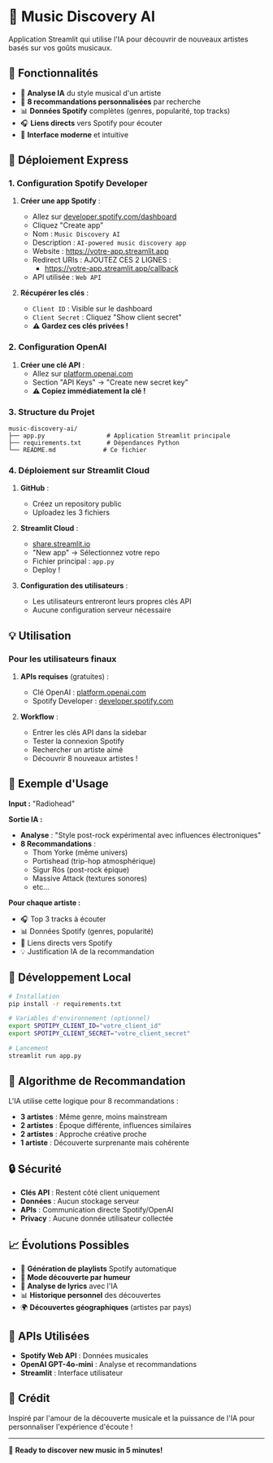 # 🎵 Music Discovery AI

Application Streamlit qui utilise l'IA pour découvrir de nouveaux artistes basés sur vos goûts musicaux.

## 🎯 Fonctionnalités

- 🤖 **Analyse IA** du style musical d'un artiste
- 🎵 **8 recommandations personnalisées** par recherche
- 📊 **Données Spotify** complètes (genres, popularité, top tracks)
- 🎧 **Liens directs** vers Spotify pour écouter
- 🎨 **Interface moderne** et intuitive

## 🚀 Déploiement Express

### 1. Configuration Spotify Developer

1. **Créer une app Spotify** :
   - Allez sur [developer.spotify.com/dashboard](https://developer.spotify.com/dashboard)
   - Cliquez "Create app"
   - Nom : `Music Discovery AI`
   - Description : `AI-powered music discovery app`
   - Website : https://votre-app.streamlit.app
   - Redirect URIs : AJOUTEZ CES 2 LIGNES :
     - https://votre-app.streamlit.app/callback
   - API utilisée : `Web API`

2. **Récupérer les clés** :
   - `Client ID` : Visible sur le dashboard
   - `Client Secret` : Cliquez "Show client secret"
   - **⚠️ Gardez ces clés privées !**

### 2. Configuration OpenAI

1. **Créer une clé API** :
   - Allez sur [platform.openai.com](https://platform.openai.com)
   - Section "API Keys" → "Create new secret key"
   - **⚠️ Copiez immédiatement la clé !**

### 3. Structure du Projet

```
music-discovery-ai/
├── app.py                 # Application Streamlit principale
├── requirements.txt       # Dépendances Python
└── README.md             # Ce fichier
```

### 4. Déploiement sur Streamlit Cloud

1. **GitHub** :
   - Créez un repository public
   - Uploadez les 3 fichiers

2. **Streamlit Cloud** :
   - [share.streamlit.io](https://share.streamlit.io)
   - "New app" → Sélectionnez votre repo
   - Fichier principal : `app.py`
   - Deploy !

3. **Configuration des utilisateurs** :
   - Les utilisateurs entreront leurs propres clés API
   - Aucune configuration serveur nécessaire

## 💡 Utilisation

### Pour les utilisateurs finaux

1. **APIs requises** (gratuites) :
   - Clé OpenAI : [platform.openai.com](https://platform.openai.com)
   - Spotify Developer : [developer.spotify.com](https://developer.spotify.com)

2. **Workflow** :
   - Entrer les clés API dans la sidebar
   - Tester la connexion Spotify
   - Rechercher un artiste aimé
   - Découvrir 8 nouveaux artistes !

## 🎨 Exemple d'Usage

**Input :** "Radiohead"

**Sortie IA :**
- **Analyse** : "Style post-rock expérimental avec influences électroniques"
- **8 Recommandations** :
  - Thom Yorke (même univers)
  - Portishead (trip-hop atmosphérique)  
  - Sigur Rós (post-rock épique)
  - Massive Attack (textures sonores)
  - etc...

**Pour chaque artiste :**
- 🎧 Top 3 tracks à écouter
- 📊 Données Spotify (genres, popularité)
- 🔗 Liens directs vers Spotify
- 💡 Justification IA de la recommandation

## 🔧 Développement Local

```bash
# Installation
pip install -r requirements.txt

# Variables d'environnement (optionnel)
export SPOTIPY_CLIENT_ID="votre_client_id"
export SPOTIPY_CLIENT_SECRET="votre_client_secret"

# Lancement
streamlit run app.py
```

## 🎯 Algorithme de Recommandation

L'IA utilise cette logique pour 8 recommandations :

- **3 artistes** : Même genre, moins mainstream
- **2 artistes** : Époque différente, influences similaires
- **2 artistes** : Approche créative proche
- **1 artiste** : Découverte surprenante mais cohérente

## 🔒 Sécurité

- **Clés API** : Restent côté client uniquement
- **Données** : Aucun stockage serveur
- **APIs** : Communication directe Spotify/OpenAI
- **Privacy** : Aucune donnée utilisateur collectée

## 📈 Évolutions Possibles

- 🎵 **Génération de playlists** Spotify automatique
- 📱 **Mode découverte par humeur** 
- 🎤 **Analyse de lyrics** avec l'IA
- 📊 **Historique personnel** des découvertes
- 🌍 **Découvertes géographiques** (artistes par pays)

## 🎵 APIs Utilisées

- **Spotify Web API** : Données musicales
- **OpenAI GPT-4o-mini** : Analyse et recommandations
- **Streamlit** : Interface utilisateur

## 🎤 Crédit

Inspiré par l'amour de la découverte musicale et la puissance de l'IA pour personnaliser l'expérience d'écoute !

---

🚀 **Ready to discover new music in 5 minutes!**